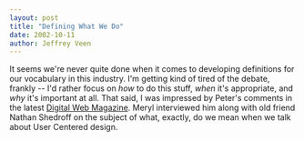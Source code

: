 ```yaml
---
layout: post
title: "Defining What We Do"
date: 2002-10-11
author: Jeffrey Veen
---
```

It seems we're never quite done when it comes to developing definitions for our vocabulary in this industry. I'm getting kind of tired of the debate, frankly -- I'd rather focus on <i>how</i> to do this stuff, <i>when</i> it's appropriate, and <i>why</i> it's important at all. That said, I was impressed by Peter's comments in the latest <a href="http://www.digital-web.com/interviews/interview_2002-10.shtml">Digital Web Magazine</a>. Meryl interviewed him along with old friend Nathan Shedroff on the subject of what, exactly, do we mean when we talk about User Centered design.

